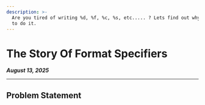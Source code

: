 ```yaml
---
description: >-
  Are you tired of writing %d, %f, %c, %s, etc..... ? Lets find out why we have
  to do it.
---
```


# The Story Of Format Specifiers

_**August 13, 2025**_

***

## Problem Statement

